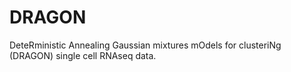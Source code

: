 # DRAGON

DeteRministic Annealing Gaussian mixtures mOdels for clusteriNg (DRAGON) single cell RNAseq data.

